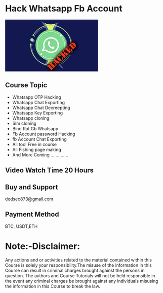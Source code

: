 
# Hack Whatsapp Fb Account
![Logo](1.jpg)
## Course Topic
- Whatsapp OTP Hacking
- Whatsapp Chat Exporting
- Whatsapp Chat Decreepting
- Whatsapp Key Exporting
- Whatsapp cloning
- Sim cloning
- Bind Rat Gb Whatsapp
- Fb Account password Hacking
- fb Account Chat Exporting
- All tool Free in course
- All Fishing page making
- And More Coming ..............


## Video Watch Time 20 Hours
## Buy and Support
dedsec873@gmail.com
## Payment Method
BTC, USDT,ETH


# Note:-Disclaimer:
Any actions and or activities related to the material contained within this Course is solely your responsibility.The misuse of the information in this Course can result in criminal charges brought against the persons in question. The authors and Course Tutorials will not be held responsible in the event any criminal charges be brought against any individuals misusing the information in this Course to break the law.
